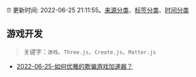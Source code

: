 :alarm_clock: 更新时间: 2022-06-25 21:11:55。[来源分类](../README.md)、[标签分类](../TAGS.md)、[时间分类](../TIMELINE.md)

## 游戏开发


> 关键字：`游戏`、`Three.js`、`Create.js`、`Matter.js`



- [2022-06-25-如何优雅的欺骗游戏加速器？](https://www.v2ex.com/t/862209) 
